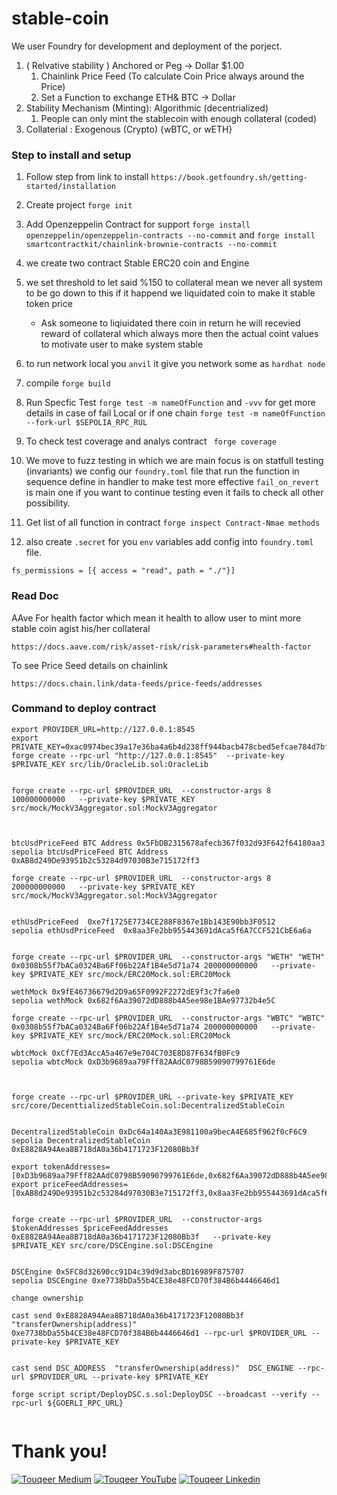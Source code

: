 # stable-coin

We user Foundry for development and deployment of the porject.

1. ( Relvative stability ) Anchored or Peg  -> Dollar $1.00
    1. Chainlink Price Feed (To calculate Coin Price always around the Price)
    2. Set a Function to exchange ETH& BTC -> Dollar 
2. Stability Mechanism (Minting): Algorithmic (decentrialized)
   1.  People can only mint the stablecoin with enough collateral (coded)
3. Collaterial : Exogenous (Crypto) {wBTC, or wETH}
 

### Step to install and setup

1. Follow step from link to install `https://book.getfoundry.sh/getting-started/installation`

2. Create project `forge init`

3. Add Openzeppelin Contract for support  `forge install openzeppelin/openzeppelin-contracts --no-commit` and `forge install smartcontractkit/chainlink-brownie-contracts --no-commit`

4. we create two contract Stable ERC20 coin and Engine
5. we set threshold to let said %150  to collateral mean we never all system to be go down to this if it happend we liquidated coin to make it stable token price 
    - Ask someone to liqiuidated there coin in return he will recevied reward of collateral which always more then the actual coint values to motivate user to make system stable
6. to run network local you `anvil` it give you network some as `hardhat node` 
7. compile `forge build`
8. Run Specfic Test `forge test -m nameOfFunction`  and `-vvv` for get more details in case of fail  Local or if one chain `forge test -m nameOfFunction --fork-url $SEPOLIA_RPC_RUL`
9. To check test coverage and analys contract ` forge coverage`

10. We move to fuzz testing in which we are main focus is on statfull testing (invariants) we config our `foundry.toml` file that run the function in sequence define in handler to make test more effective `fail_on_revert` is main one if you want to continue testing even it fails to check all other possibility.

11. Get list of all function in contract `forge inspect Contract-Nmae methods`

12. also create `.secret` for you `env` variables add config into `foundry.toml` file.

```
fs_permissions = [{ access = "read", path = "./"}]

```
### Read Doc 

AAve For health factor which mean it health to allow user to mint more stable coin agist his/her collateral 

```
https://docs.aave.com/risk/asset-risk/risk-parameters#health-factor
```
To see Price Seed details on chainlink
```
https://docs.chain.link/data-feeds/price-feeds/addresses
```

### Command to deploy contract
```
export PROVIDER_URL=http://127.0.0.1:8545
export PRIVATE_KEY=0xac0974bec39a17e36ba4a6b4d238ff944bacb478cbed5efcae784d7bf4f2ff80
forge create --rpc-url "http://127.0.0.1:8545"  --private-key $PRIVATE_KEY src/lib/OracleLib.sol:OracleLib


forge create --rpc-url $PROVIDER_URL  --constructor-args 8 100000000000   --private-key $PRIVATE_KEY src/mock/MockV3Aggregator.sol:MockV3Aggregator



btcUsdPriceFeed BTC Address 0x5FbDB2315678afecb367f032d93F642f64180aa3
sepolia btcUsdPriceFeed BTC Address 0xAB8d249De93951b2c53284d97030B3e715172ff3

forge create --rpc-url $PROVIDER_URL  --constructor-args 8 200000000000   --private-key $PRIVATE_KEY src/mock/MockV3Aggregator.sol:MockV3Aggregator


ethUsdPriceFeed  0xe7f1725E7734CE288F8367e1Bb143E90bb3F0512
sepolia ethUsdPriceFeed  0x8aa3Fe2bb955443691dAca5f6A7CCF521CbE6a6a


forge create --rpc-url $PROVIDER_URL  --constructor-args "WETH" "WETH" 0x0308b55f7bACa0324Ba6Ff06b22Af1B4e5d71a74 200000000000   --private-key $PRIVATE_KEY src/mock/ERC20Mock.sol:ERC20Mock

wethMock 0x9fE46736679d2D9a65F0992F2272dE9f3c7fa6e0
sepolia wethMock 0x682f6Aa39072dD888b4A5ee98e1BAe97732b4e5C

forge create --rpc-url $PROVIDER_URL  --constructor-args "WBTC" "WBTC" 0x0308b55f7bACa0324Ba6Ff06b22Af1B4e5d71a74 200000000000   --private-key $PRIVATE_KEY src/mock/ERC20Mock.sol:ERC20Mock

wbtcMock 0xCf7Ed3AccA5a467e9e704C703E8D87F634fB0Fc9
sepolia wbtcMock 0xD3b9689aa79Fff82AAdC0798B59090799761E6de



forge create --rpc-url $PROVIDER_URL --private-key $PRIVATE_KEY src/core/DecenttializedStableCoin.sol:DecentralizedStableCoin


DecentralizedStableCoin 0xDc64a140Aa3E981100a9becA4E685f962f0cF6C9
sepolia DecentralizedStableCoin 0xE8828A94Aea8B718dA0a36b4171723F12080Bb3f

export tokenAddresses=[0xD3b9689aa79Fff82AAdC0798B59090799761E6de,0x682f6Aa39072dD888b4A5ee98e1BAe97732b4e5C]
export priceFeedAddresses=[0xAB8d249De93951b2c53284d97030B3e715172ff3,0x8aa3Fe2bb955443691dAca5f6A7CCF521CbE6a6a]


forge create --rpc-url $PROVIDER_URL  --constructor-args $tokenAddresses $priceFeedAddresses 0xE8828A94Aea8B718dA0a36b4171723F12080Bb3f   --private-key $PRIVATE_KEY src/core/DSCEngine.sol:DSCEngine


DSCEngine 0x5FC8d32690cc91D4c39d9d3abcBD16989F875707
sepolia DSCEngine 0xe7738bDa55b4CE38e48FCD70f384B6b4446646d1

change ownership

cast send 0xE8828A94Aea8B718dA0a36b4171723F12080Bb3f  "transferOwnership(address)"  0xe7738bDa55b4CE38e48FCD70f384B6b4446646d1 --rpc-url $PROVIDER_URL --private-key $PRIVATE_KEY


cast send DSC_ADDRESS  "transferOwnership(address)"  DSC_ENGINE --rpc-url $PROVIDER_URL --private-key $PRIVATE_KEY

forge script script/DeployDSC.s.sol:DeployDSC --broadcast --verify --rpc-url ${GOERLI_RPC_URL}


```
# Thank you!

[![Touqeer Medium](https://img.shields.io/badge/Medium-000000?style=for-the-badge&logo=medium&logoColor=white)](https://medium.com/@touqeershah32)
[![Touqeer YouTube](https://img.shields.io/badge/YouTube-FF0000?style=for-the-badge&logo=youtube&logoColor=white)](https://www.youtube.com/channel/UC3oUDpfMOBefugPp4GADyUQ)
[![Touqeer Linkedin](https://img.shields.io/badge/LinkedIn-0077B5?style=for-the-badge&logo=linkedin&logoColor=white)](https://www.linkedin.com/in/touqeer-shah/)

